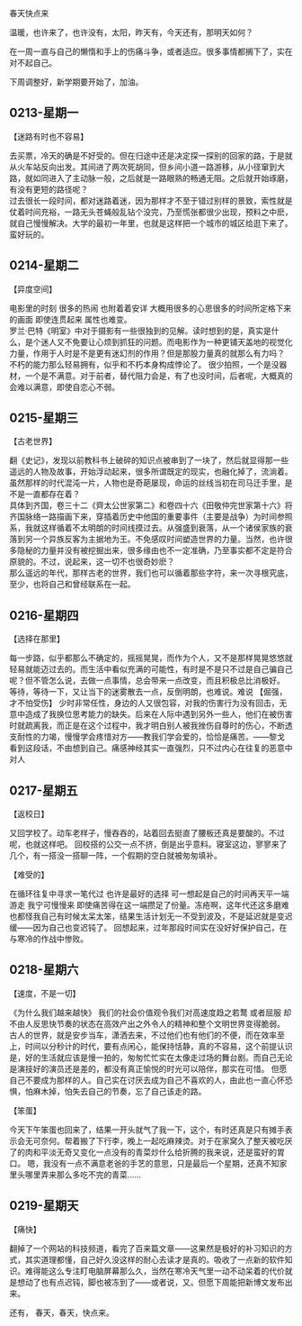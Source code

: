 春天快点来

温暖，也许来了，也许没有，太阳，昨天有，今天还有，那明天如何？

在一周一直与自己的懒惰和手上的伤痛斗争，或者适应。很多事情都搁下了，实在对不起自己。

下周调整好，新学期要开始了，加油。

## 0213-星期一
【迷路有时也不容易】

去买票，冷天的确是不好受的。但在归途中还是决定探一探别的回家的路，于是就从火车站反向出发。其间进了两次死胡同，但乡间小道一路游移，从小径窜到大路，就如同进入了主动脉一般，之后就是一路眼熟的畅通无阻。之后就开始琢磨，有没有更短的路径呢？  
过去很长一段时间，都对迷路着迷，因为那样才不至于错过别样的景致，索性就是仗着时间充裕，一路无头苍蝇般乱钻个没完，乃至慌张都很少出现，预料之中麽，就自己慢慢解决。大学的最初一年里，也就是这样把一个城市的城区给逛下来了。蛮好玩的。

## 0214-星期二
【异度空间】

电影里的时刻 很多的热闹 也附着着安详 大概用很多的心思很多的时间所定格下来的画面 即使连贯起来 属性也难变。  
罗兰·巴特《明室》中对于摄影有一些很独到的见解。读时想到的是，真实是什么，是个迷人又不免要让心烦到抓狂的问题。而电影作为一种更铺天盖地的视觉化力量，作用于人时是不是更有迷幻剂的作用？但是那股力量真的就那么有力吗？ 不朽的能力那么轻易拥有，似乎和不朽本身构成悖论了。
很少拍照，一个是没器材，一个是不满意。对于前者，替代阻力会是，有了也没时间，后者呢，大概真的会难以满意，即使自恋心不弱。

## 0215-星期三 

【古老世界】

翻《史记》，发现以前教科书上破碎的知识点被串到了一块了，然后就显得那一些遥远的人物及故事，开始浮动起来，很多所谓既定的现实，也融化掉了，流淌着。虽然那样的时代混沌一片，人物也是奇葩屡现，命运的丝线当初在司马迁手里，是不是一直都存在着？  
具体到齐国，卷三十二《齊太公世家第二》和卷四十六《田敬仲完世家第十六》将齐国脉络一路描画下来，穿插着历史中他国的重要事件（主要是战争）为时间参照系，我就这样循着不太明朗的时间线摸过去。从强盛到衰落，从一个诸侯家族的衰落到另一个异族反客为主据地为王。不免感叹时间塑造世界的力量。当然，也许很多隐秘的力量并没有被挖掘出来，很多缘由也不一定准确，乃至事实都不定是符合原貌的。不过，说起来，这一切不也很奇妙麽？  
那么遥远的年代，那样古老的世界，我们也可以循着那些字符，来一次寻根究底，至少，也将自己和曾经联系在一起。

## 0216-星期四
【选择在那里】

每一步路，似乎都那么不确定的，摇摇晃晃，而作为个人，又不是那样晃晃悠悠就轻易就能迈过去的。而生活中看似充满的可能性，有时是不是只不过是自己骗自己呢？但不管怎么说，去做一点事情，总会带来一点改变，而且积极总比消极好。  
等待，等待一下，又让当下的迷雾散去一点，反倒明朗，也难说。难说
【倔强，才不怕受伤】 
少时非常任性，身边的人又很包容，对我的伤害行为没有回击，无意中造成了我换位思考能力的缺失。后来在人际中遇到另外一些人，他们在被伤害时就疏离我，而正是在这个过程中，我才明白别人被我挫伤自尊时的伤心，不断透支耐性的力竭，慢慢学会疼惜对方——教我们学会爱的，恰恰是痛苦。——黎戈
看到这段话，不由想到自己。痛感神经其实一直强烈，只不过内心在往复的恶意中对人 

## 0217-星期五 

【返校日】

又回学校了。动车老样子，慢吞吞的，站着回去挺直了腰板还真是要酸的。不过呢，也就这样吧。
回校搭的公交一点不挤，倒是出乎意料。寝室这边，寥寥来了几个，有一搭没一搭聊一阵，一个假期的空白就被匆匆填补。

【难受的】

在循环往复中寻求一笔代过 也许是最好的选择 可一想起是自己的时间再天平一端游走 我宁可慢慢来 即使痛苦得在这一端攒足了份量。冻疮啊，这年代还这多磨难 也都怪我自己有时候太呆太笨，结果生活计划无一不受到波及，不是延迟就是变迟缓——因为自己也变迟钝了。
回想起来，过年那段时间实在没好好保护自己，在与寒冷的作战中惨败。 

## 0218-星期六 

【速度，不是一切】

《为什么我们越来越快》
我们的社会价值观令我们对高速度趋之若鹜 或者屈服 却不由人反思快节奏的状态在高效产出之外令人的精神和整个文明世界变得脆弱。 
古人的世界，就是安步当车，潇洒去来，不过他们也有他们的不便，而在效率至上，时间以分秒计的时代，要有点闲心，能保持恬静，真的不容易，这个前提认识是，好的生活就应该是慢一拍的，匆匆忙忙实在太像走过场的舞台剧。而自己无论是演技好的演员还是差的，都没有真正愉悦的时光可以陪伴，那实在可惜。
但愿自己不要成为那样的人。自己实在讨厌去成为自己不喜欢的人，由此也一直心怀恐惧，怕麻木掉，怕失去自己的节奏，忘了自己该走的路。

【笨蛋】

今天下午笨蛋也回来了，结果一开头就气了我一下，这个，有时还真是只有摊手表示会无可奈何。帮着搬了下行李，晚上一起吃麻辣烫。对于在家窝久了整天被吃厌了的肉和平淡无奇又变化一点没有的青菜炒什么给折腾的我来说，还是蛮好的胃口。
嗯，我没有一点不满意老爸的手艺的意思，只是最后一个星期，还真不知家里头哪里弄来那么多吃不完的青菜……

## 0219-星期天 

【痛快】

翻掉了一个网站的科技频道，看完了百来篇文章——这果然是极好的补习知识的方式，其实道理都懂，自己好久没这样的耐心去读才是真的。吸收了一点新的软件知识。难得能这么专注盯电脑屏幕那么久，当然在寒冷天气里一动不动呆着的代价就是想动了也有点迟钝，脚也被冻到了——或者说，又。但愿下周能把新博文发布出来。

还有，
春天，春天，快点来。